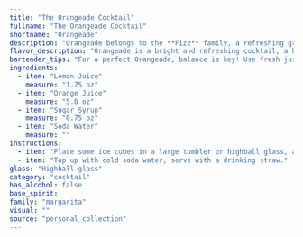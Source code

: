 ```yaml
---
title: "The Orangeade Cocktail"
fullname: "The Orangeade Cocktail"
shortname: "Orangeade"
description: "Orangeade belongs to the **Fizz** family, a refreshing group of cocktails typically featuring citrus, sugar, and a carbonated top.  While its exact origins are unknown, it likely emerged in the late 19th century, a time when fizzy drinks were gaining popularity. "
flavor_description: "Orangeade is a bright and refreshing cocktail, a harmonious blend of citrusy notes. The sweet orange juice dominates, balanced by the tart bite of lemon. Sugar syrup adds a touch of sweetness, while soda water creates a light, effervescent finish.  The overall taste profile is citrusy, tangy, and invigorating, making it a perfect thirst quencher. "
bartender_tips: "For a perfect Orangeade, balance is key! Use fresh juices for the best flavor.  Start with a 1:1 ratio of lemon to orange juice, adjust to taste.  A good syrup-to-juice ratio is 1:2, but you can sweeten to your liking.  Soda water is your final touch, adding fizz.  Chill everything before mixing for a refreshing drink.  Don't over-shake, you want the soda to stay bubbly!  Garnish with a citrus wheel for a beautiful touch. "
ingredients:
  - item: "Lemon Juice"
    measure: "1.75 oz"
  - item: "Orange Juice"
    measure: "5.0 oz"
  - item: "Sugar Syrup"
    measure: "0.75 oz"
  - item: "Soda Water"
    measure: ""
instructions:
  - item: "Place some ice cubes in a large tumbler or highball glass, add lemon juice, orange juice, sugar syrup, and stir well."
  - item: "Top up with cold soda water, serve with a drinking straw."
glass: "Highball glass"
category: "cocktail"
has_alcohol: false
base_spirit:
family: "margarita"
visual: ""
source: "personal_collection"
---
```


